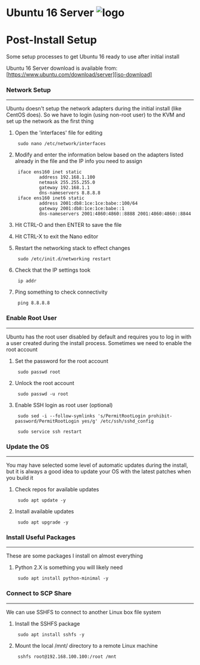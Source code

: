 # Ubuntu 16 Server ![logo]
# Post-Install Setup

Some setup processes to get Ubuntu 16 ready to use after initial install

Ubuntu 16 Server download is available from: [https://www.ubuntu.com/download/server][iso-download]

###   Network Setup   ###
-----------------------------------------
Ubuntu doesn't setup the network adapters during the initial install (like CentOS does). So we have to login (using non-root user) to the KVM and set up the network as the first thing

1. Open the 'interfaces' file for editing

        sudo nano /etc/network/interfaces

2. Modify and enter the information below based on the adapters listed already in the file and the IP info you need to assign

        iface ens160 inet static
                address 192.168.1.100
                netmask 255.255.255.0
                gateway 192.168.1.1
                dns-nameservers 8.8.8.8
        iface ens160 inet6 static
                address 2001:db8:1ce:1ce:babe::100/64
                gateway 2001:db8:1ce:1ce:babe::1
                dns-nameservers 2001:4860:4860::8888 2001:4860:4860::8844

3. Hit CTRL-O and then ENTER to save the file

4. Hit CTRL-X to exit the Nano editor

5. Restart the networking stack to effect changes

        sudo /etc/init.d/networking restart

6. Check that the IP settings took

        ip addr

7. Ping something to check connectivity

        ping 8.8.8.8



###   Enable Root User   ###
-----------------------------------------
Ubuntu has the root user disabled by default and requires you to log in with a user created during the install process. Sometimes we need to enable the root account

1. Set the password for the root account

        sudo passwd root
2. Unlock the root account

        sudo passwd -u root 
3. Enable SSH login as root user (optional)

        sudo sed -i --follow-symlinks 's/PermitRootLogin prohibit-password/PermitRootLogin yes/g' /etc/ssh/sshd_config

        sudo service ssh restart



###   Update the OS   ###
-----------------------------------------
You may have selected some level of automatic updates during the install, but it is always a good idea to update your OS with the latest patches when you build it

1. Check repos for available updates

        sudo apt update -y

2. Install available updates

        sudo apt upgrade -y



###   Install Useful Packages   ###
-----------------------------------------
These are some packages I install on almost everything

1. Python 2.X is something you will likely need

        sudo apt install python-minimal -y



###   Connect to SCP Share   ###
-----------------------------------------
We can use SSHFS to connect to another Linux box file system

1. Install the SSHFS package

        sudo apt install sshfs -y

2. Mount the local /mnt/ directory to a remote Linux machine

        sshfs root@192.168.100.100:/root /mnt



[logo]: http://www.packetsar.com/wp-content/uploads/packetsar-logo-tiny-100.png
[iso-download]: https://www.ubuntu.com/download/server
